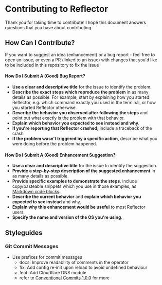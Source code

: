 # Contributing to Reflector
Thank you for taking time to contribute!
I hope this document answers questions that you have about contributing.

## How Can I Contribute?
If you want to suggest an idea (enhancement) or a bug report - feel free to open an issue, or even a PR (linked to an issue) with changes that you'd like to be included in this repository to fix the issue

#### How Do I Submit A (Good) Bug Report?

* **Use a clear and descriptive title** for the issue to identify the problem.
* **Describe the exact steps which reproduce the problem** in as many details as possible. For example, start by explaining how you started Reflector, e.g. which command exactly you used in the terminal, or how you started Reflector otherwise.
* **Describe the behavior you observed after following the steps** and point out what exactly is the problem with that behavior.
* **Explain which behavior you expected to see instead and why.**
* **If you're reporting that Reflector crashed**, include a traceback of the crash
* **If the problem wasn't triggered by a specific action**, describe what you were doing before the problem happened.

#### How Do I Submit A (Good) Enhancement Suggestion?

* **Use a clear and descriptive title** for the issue to identify the suggestion.
* **Provide a step-by-step description of the suggested enhancement** in as many details as possible.
* **Provide specific examples to demonstrate the steps**. Include copy/pasteable snippets which you use in those examples, as [Markdown code blocks](https://help.github.com/articles/markdown-basics/#multiple-lines).
* **Describe the current behavior** and **explain which behavior you expected to see instead** and why.
* **Explain why this enhancement would be useful** to most Reflector users.
* **Specify the name and version of the OS you're using.**


## Styleguides

### Git Commit Messages
* Use prefixes for commit messages
    * docs: Improve readability of comments in the operator
    * fix: Add config re-init upon reload to avoid undefined behaviour
    * feat: Add Cloudflare DNS module
    * refer to [Conventional Commits 1.0.0](https://www.conventionalcommits.org/en/v1.0.0/) for more

